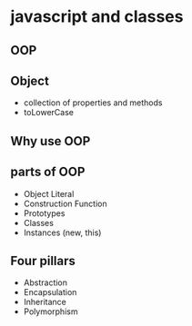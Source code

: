 # javascript and classes

## OOP

## Object 
- collection of properties and methods 
- toLowerCase

## Why use OOP

## parts of OOP
- Object Literal
- Construction Function
- Prototypes
- Classes
- Instances (new, this)

## Four pillars
- Abstraction
- Encapsulation
- Inheritance
- Polymorphism